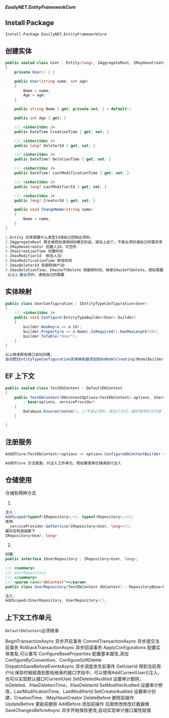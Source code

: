 ##### EasilyNET.EntityFrameworkCore

## Install Package

```shell
Install-Package EasilyNET.EntityFrameworkCore
```

## 创建实体

```csharp
public sealed class User : Entity<long>, IAggregateRoot, IMayHaveCreator<long?>, IHasCreationTime, IHasModifierId<long?>, IHasModificationTime, IHasDeleterId<long?>, IHasDeletionTime
{
    private User() { }

    public User(string name, int age)
    {
        Name = name;
        Age = age;
    }

    public string Name { get; private set; } = default!;

    public int Age { get; }

    /// <inheritdoc />
    public DateTime CreationTime { get; set; }

    /// <inheritdoc />
    public long? DeleterId { get; set; }

    /// <inheritdoc />
    public DateTime? DeletionTime { get; set; }

    /// <inheritdoc />
    public DateTime? LastModificationTime { get; set; }

    /// <inheritdoc />
    public long? LastModifierId { get; set; }

    /// <inheritdoc />
    public long? CreatorId { get; set; }

    public void ChangeName(string name)
    {
        Name = name;
    }
}

1.Entity 实体需要什么类型Id请自己控制必须的。
2.IAggregateRoot 聚合根假如使用DDD模式的话，请加上这个，不是必须的请自己的需求来
3.IMayHaveCreator 创建人ID，可空的
4.IHasCreationTime 创建时间
5.IHasModifierId  修改人ID
6.IHasModificationTime 修改时间
7.IHasDeleterId 软删除用户ID
8.IHasDeletionTime、IHasSoftDelete 软删除时间，继承IHasSoftDelete，假如需要使用软删除的请就可以了。
 以上1.是必须的，请按自己的需要
```

## 实体映射

```csharp
public class UserConfiguration : IEntityTypeConfiguration<User>
{
    /// <inheritdoc />
    public void Configure(EntityTypeBuilder<User> builder)
    {
        builder.HasKey(o => o.Id);
        builder.Property(o => o.Name).IsRequired().HasMaxLength(50);
        builder.ToTable("User");
    }
}

以上继承那些接口自动创建。
自动把IEntityTypeConfiguration实体映射器添加到OnModelCreating(ModelBuilder modelBuilder)模型生成器中。
```

## EF 上下文

```csharp
public sealed class TestDbContext : DefaultDbContext
{
    public TestDbContext(DbContextOptions<TestDbContext> options, IServiceProvider? serviceProvider)
        : base(options, serviceProvider)
    {
        Database.EnsureCreated(); //不是必须的，按自己方式，最好使用命令迁移
    }

}
```

## 注册服务

```csharp
AddEFCore<TestDbContext>(options => options.ConfigureDbContextBuilder = builder => { builder.UseSqlite("Data Source=My.db"); });

AddEFCore 方法里面，只注入工作单元，假如要使用仓储请自行注入
```

## 仓储使用

仓储有两种方式

1.

```csharp
注入：
AddScoped(typeof(IRepository<,>), typeof(Repository<,>));
使用
 _serviceProvider.GetService<IRepository<User, long>>();
最好在构造函数下
IRepository<User, long>

```

2.

```csharp
创建:
public interface IUserRepository : IRepository<User, long>;

/// <summary>
/// UserRepository
/// </summary>
/// <param name="dbContext"></param>
public class UserRepository(TestDbContext dbContext) : RepositoryBase<User, long, TestDbContext>(dbContext), IUserRepository;

注入:
AddScoped<IUserRepository, UserRepository>();
```

## 上下文工作单元
 `DefaultDbContext`必须继承

  BeginTransactionAsync 异步开启事务
  CommitTransactionAsync 异步提交当前事务
  RollbackTransactionAsync 异步回滚事务
  ApplyConfigurations 配置实体类型,可以重写
  ConfigureBaseProperties 配置基本属性,添加ConfigureByConvention、ConfigureSoftDelete
  DispatchSaveBeforeEventsAsync 异步调度发生前事件
  GetUserId 得到当前用户Id,保存时候赋值到那些继承的接口字段中，可以使用AddCurrentUser()注入，也可以实现默认接口ICurrentUser
  SetDeletedAudited 设置审计删除，IsDeleted、IHasDeletionTime，IHasDeleterId
  SetModifierAudited 设置审计修改，LastModificationTime、LastModifierId
  SetCreatorAudited 设置审计创建，CreationTime、IMayHaveCreator
  DeleteBefore 删除前操作
  UpdateBefore 更新前删除
  AddBefore 添加前操作 
  后面修改修改拦截器做
  SaveChangesBeforeAsync 异步开始保存更改,自动实现审计接口属性赋值
